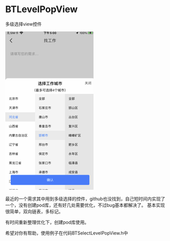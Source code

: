 # BTLevelPopView
多级选择view控件

![MacDown](Resource/header.gif)

最近的一个需求其中用到多级选择的控件，github也没找到，自己短时间内实现了一个，没有创建pod库，还有好几处需要优化，不过bug基本都解决了。
基本实现很简单，双向链表，多标记。

有时间重新整理优化下，创建pod库使用。

希望对你有帮助，使用例子在代码BTSelectLevelPopView.h中
